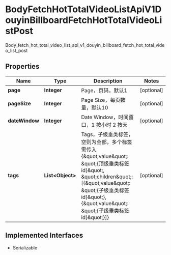 

# BodyFetchHotTotalVideoListApiV1DouyinBillboardFetchHotTotalVideoListPost

Body_fetch_hot_total_video_list_api_v1_douyin_billboard_fetch_hot_total_video_list_post
## Properties

Name | Type | Description | Notes
------------ | ------------- | ------------- | -------------
**page** | **Integer** | Page，页码，默认1 |  [optional]
**pageSize** | **Integer** | Page Size，每页数量，默认10 |  [optional]
**dateWindow** | **Integer** | Date Window，时间窗口，1 按小时 2 按天 |  [optional]
**tags** | **List&lt;Object&gt;** | Tags，子级垂类标签，空则为全部，多个标签需传入{\&quot;value\&quot;: \&quot;{顶级垂类标签id}\&quot;, \&quot;children\&quot;: [{\&quot;value\&quot;: \&quot;{子级垂类标签id}\&quot;}, {\&quot;value\&quot;: \&quot;{子级垂类标签id}\&quot;}]} |  [optional]


## Implemented Interfaces

* Serializable


